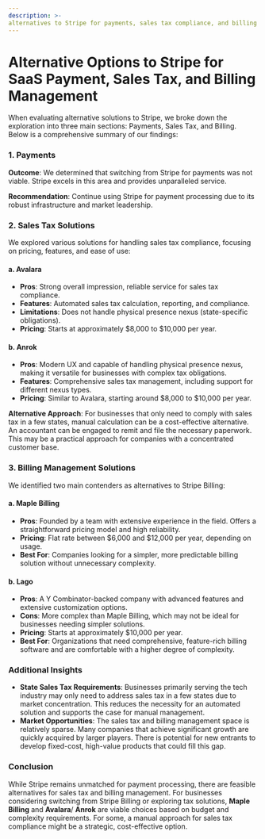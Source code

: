 ```yaml
---
description: >-
alternatives to Stripe for payments, sales tax compliance, and billing management in SaaS businesses.
---
```


# Alternative Options to Stripe for SaaS Payment, Sales Tax, and Billing Management

When evaluating alternative solutions to Stripe, we broke down the exploration into three main sections: Payments, Sales Tax, and Billing. Below is a comprehensive summary of our findings:

### 1. Payments

**Outcome**: We determined that switching from Stripe for payments was not viable. Stripe excels in this area and provides unparalleled service.

**Recommendation**: Continue using Stripe for payment processing due to its robust infrastructure and market leadership.

### 2. Sales Tax Solutions

We explored various solutions for handling sales tax compliance, focusing on pricing, features, and ease of use:

#### a. Avalara

* **Pros**: Strong overall impression, reliable service for sales tax compliance.
* **Features**: Automated sales tax calculation, reporting, and compliance.
* **Limitations**: Does not handle physical presence nexus (state-specific obligations).
* **Pricing**: Starts at approximately $8,000 to $10,000 per year.

#### b. Anrok

* **Pros**: Modern UX and capable of handling physical presence nexus, making it versatile for businesses with complex tax obligations.
* **Features**: Comprehensive sales tax management, including support for different nexus types.
* **Pricing**: Similar to Avalara, starting around $8,000 to $10,000 per year.

**Alternative Approach**: For businesses that only need to comply with sales tax in a few states, manual calculation can be a cost-effective alternative. An accountant can be engaged to remit and file the necessary paperwork. This may be a practical approach for companies with a concentrated customer base.

### 3. Billing Management Solutions

We identified two main contenders as alternatives to Stripe Billing:

#### a. Maple Billing

* **Pros**: Founded by a team with extensive experience in the field. Offers a straightforward pricing model and high reliability.
* **Pricing**: Flat rate between $6,000 and $12,000 per year, depending on usage.
* **Best For**: Companies looking for a simpler, more predictable billing solution without unnecessary complexity.

#### b. Lago

* **Pros**: A Y Combinator-backed company with advanced features and extensive customization options.
* **Cons**: More complex than Maple Billing, which may not be ideal for businesses needing simpler solutions.
* **Pricing**: Starts at approximately $10,000 per year.
* **Best For**: Organizations that need comprehensive, feature-rich billing software and are comfortable with a higher degree of complexity.

### Additional Insights

* **State Sales Tax Requirements**: Businesses primarily serving the tech industry may only need to address sales tax in a few states due to market concentration. This reduces the necessity for an automated solution and supports the case for manual management.
* **Market Opportunities**: The sales tax and billing management space is relatively sparse. Many companies that achieve significant growth are quickly acquired by larger players. There is potential for new entrants to develop fixed-cost, high-value products that could fill this gap.

### Conclusion

While Stripe remains unmatched for payment processing, there are feasible alternatives for sales tax and billing management. For businesses considering switching from Stripe Billing or exploring tax solutions, **Maple Billing** and **Avalara**/ **Anrok** are viable choices based on budget and complexity requirements. For some, a manual approach for sales tax compliance might be a strategic, cost-effective option.
